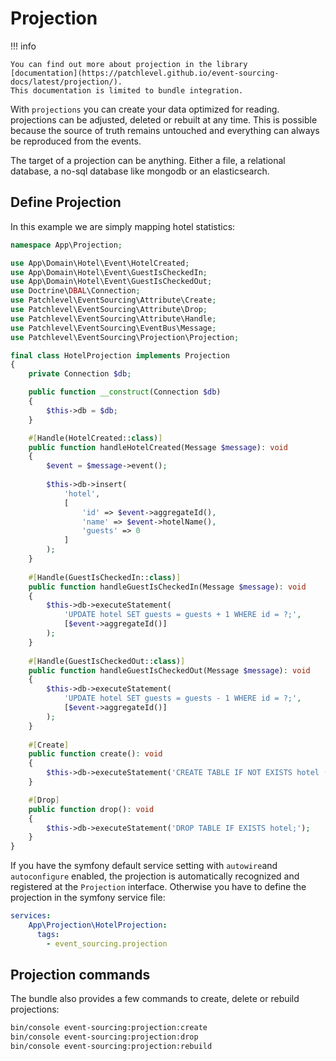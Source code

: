 # Projection

!!! info

    You can find out more about projection in the library 
    [documentation](https://patchlevel.github.io/event-sourcing-docs/latest/projection/). 
    This documentation is limited to bundle integration.

With `projections` you can create your data optimized for reading.
projections can be adjusted, deleted or rebuilt at any time.
This is possible because the source of truth remains untouched
and everything can always be reproduced from the events.

The target of a projection can be anything.
Either a file, a relational database, a no-sql database like mongodb or an elasticsearch.

## Define Projection

In this example we are simply mapping hotel statistics:

```php
namespace App\Projection;

use App\Domain\Hotel\Event\HotelCreated;
use App\Domain\Hotel\Event\GuestIsCheckedIn;
use App\Domain\Hotel\Event\GuestIsCheckedOut;
use Doctrine\DBAL\Connection;
use Patchlevel\EventSourcing\Attribute\Create;
use Patchlevel\EventSourcing\Attribute\Drop;
use Patchlevel\EventSourcing\Attribute\Handle;
use Patchlevel\EventSourcing\EventBus\Message;
use Patchlevel\EventSourcing\Projection\Projection;

final class HotelProjection implements Projection
{
    private Connection $db;

    public function __construct(Connection $db)
    {
        $this->db = $db;
    }

    #[Handle(HotelCreated::class)]
    public function handleHotelCreated(Message $message): void
    {
        $event = $message->event();
    
        $this->db->insert(
            'hotel', 
            [
                'id' => $event->aggregateId(), 
                'name' => $event->hotelName(),
                'guests' => 0
            ]
        );
    }
    
    #[Handle(GuestIsCheckedIn::class)]
    public function handleGuestIsCheckedIn(Message $message): void
    {
        $this->db->executeStatement(
            'UPDATE hotel SET guests = guests + 1 WHERE id = ?;',
            [$event->aggregateId()]
        );
    }
    
    #[Handle(GuestIsCheckedOut::class)]
    public function handleGuestIsCheckedOut(Message $message): void
    {
        $this->db->executeStatement(
            'UPDATE hotel SET guests = guests - 1 WHERE id = ?;',
            [$event->aggregateId()]
        );
    }
    
    #[Create]
    public function create(): void
    {
        $this->db->executeStatement('CREATE TABLE IF NOT EXISTS hotel (id VARCHAR PRIMARY KEY, name VARCHAR, guests INTEGER);');
    }

    #[Drop]
    public function drop(): void
    {
        $this->db->executeStatement('DROP TABLE IF EXISTS hotel;');
    }
}
```

If you have the symfony default service setting with `autowire`and `autoconfigure` enabled,
the projection is automatically recognized and registered at the `Projection` interface.
Otherwise you have to define the projection in the symfony service file:

```yaml
services:
    App\Projection\HotelProjection:
      tags:
        - event_sourcing.projection
```

## Projection commands

The bundle also provides a few commands to create, delete or rebuild projections:

```bash
bin/console event-sourcing:projection:create
bin/console event-sourcing:projection:drop
bin/console event-sourcing:projection:rebuild
```
